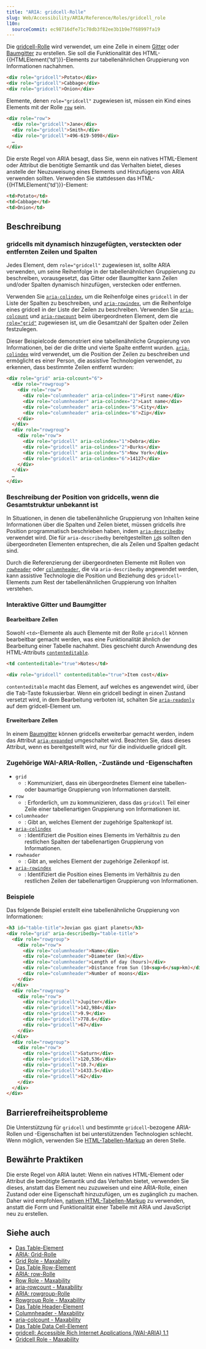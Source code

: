 ```yaml
---
title: "ARIA: gridcell-Rolle"
slug: Web/Accessibility/ARIA/Reference/Roles/gridcell_role
l10n:
  sourceCommit: ec98716dfe71c78db3f82ee3b1b9e7f68997fa19
---
```


Die [gridcell-Rolle](https://www.w3.org/TR/wai-aria-1.1/#gridcell) wird verwendet, um eine Zelle in einem [Gitter](/de/docs/Web/Accessibility/ARIA/Reference/Roles/grid_role) oder [Baumgitter](/de/docs/Web/Accessibility/ARIA/Reference/Roles/treegrid_role) zu erstellen. Sie soll die Funktionalität des HTML-{{HTMLElement('td')}}-Elements zur tabellenähnlichen Gruppierung von Informationen nachahmen.

```html
<div role="gridcell">Potato</div>
<div role="gridcell">Cabbage</div>
<div role="gridcell">Onion</div>
```

Elemente, denen `role="gridcell"` zugewiesen ist, müssen ein Kind eines Elements mit der Rolle [`row`](/de/docs/Web/Accessibility/ARIA/Reference/Roles/row_role) sein.

```html
<div role="row">
  <div role="gridcell">Jane</div>
  <div role="gridcell">Smith</div>
  <div role="gridcell">496-619-5098</div>
  …
</div>
```

Die erste Regel von ARIA besagt, dass Sie, wenn ein natives HTML-Element oder Attribut die benötigte Semantik und das Verhalten bietet, dieses anstelle der Neuzuweisung eines Elements und Hinzufügens von ARIA verwenden sollten. Verwenden Sie stattdessen das HTML-{{HTMLElement('td')}}-Element:

```html
<td>Potato</td>
<td>Cabbage</td>
<td>Onion</td>
```

## Beschreibung

### gridcells mit dynamisch hinzugefügten, versteckten oder entfernten Zeilen und Spalten

Jedes Element, dem `role="gridcell"` zugewiesen ist, sollte ARIA verwenden, um seine Reihenfolge in der tabellenähnlichen Gruppierung zu beschreiben, vorausgesetzt, das Gitter oder Baumgitter kann Zeilen und/oder Spalten dynamisch hinzufügen, verstecken oder entfernen.

Verwenden Sie [`aria-colindex`](/de/docs/Web/Accessibility/ARIA/Reference/Attributes/aria-colindex), um die Reihenfolge eines `gridcell` in der Liste der Spalten zu beschreiben, und [`aria-rowindex`](/de/docs/Web/Accessibility/ARIA/Reference/Attributes/aria-rowindex), um die Reihenfolge eines gridcell in der Liste der Zeilen zu beschreiben. Verwenden Sie [`aria-colcount`](/de/docs/Web/Accessibility/ARIA/Reference/Attributes/aria-colcount) und [`aria-rowcount`](/de/docs/Web/Accessibility/ARIA/Reference/Attributes/aria-rowcount) beim übergeordneten Element, dem die [`role="grid"`](/de/docs/Web/Accessibility/ARIA/Reference/Roles/grid_role) zugewiesen ist, um die Gesamtzahl der Spalten oder Zeilen festzulegen.

Dieser Beispielcode demonstriert eine tabellenähnliche Gruppierung von Informationen, bei der die dritte und vierte Spalte entfernt wurden. [`aria-colindex`](/de/docs/Web/Accessibility/ARIA/Reference/Attributes/aria-colindex) wird verwendet, um die Position der Zeilen zu beschreiben und ermöglicht es einer Person, die assistive Technologien verwendet, zu erkennen, dass bestimmte Zeilen entfernt wurden:

```html
<div role="grid" aria-colcount="6">
  <div role="rowgroup">
    <div role="row">
      <div role="columnheader" aria-colindex="1">First name</div>
      <div role="columnheader" aria-colindex="2">Last name</div>
      <div role="columnheader" aria-colindex="5">City</div>
      <div role="columnheader" aria-colindex="6">Zip</div>
    </div>
  </div>
  <div role="rowgroup">
    <div role="row">
      <div role="gridcell" aria-colindex="1">Debra</div>
      <div role="gridcell" aria-colindex="2">Burks</div>
      <div role="gridcell" aria-colindex="5">New York</div>
      <div role="gridcell" aria-colindex="6">14127</div>
    </div>
  </div>
  …
</div>
```

### Beschreibung der Position von gridcells, wenn die Gesamtstruktur unbekannt ist

In Situationen, in denen die tabellenähnliche Gruppierung von Inhalten keine Informationen über die Spalten und Zeilen bietet, müssen gridcells ihre Position programmatisch beschrieben haben, indem [`aria-describedby`](/de/docs/Web/Accessibility/ARIA/Reference/Attributes/aria-describedby) verwendet wird. Die für `aria-describedby` bereitgestellten [`id`](/de/docs/Web/HTML/Global_attributes/id)s sollten den übergeordneten Elementen entsprechen, die als Zeilen und Spalten gedacht sind.

Durch die Referenzierung der übergeordneten Elemente mit Rollen von [`rowheader`](/de/docs/Web/Accessibility/ARIA/Reference/Roles/rowheader_role) oder [`columnheader`](/de/docs/Web/Accessibility/ARIA/Reference/Roles/columnheader_role), die via `aria-describedby` angewendet werden, kann assistive Technologie die Position und Beziehung des `gridcell`-Elements zum Rest der tabellenähnlichen Gruppierung von Inhalten verstehen.

### Interaktive Gitter und Baumgitter

#### Bearbeitbare Zellen

Sowohl `<td>`-Elemente als auch Elemente mit der Rolle `gridcell` können bearbeitbar gemacht werden, was eine Funktionalität ähnlich der Bearbeitung einer Tabelle nachahmt. Dies geschieht durch Anwendung des HTML-Attributs [`contenteditable`](/de/docs/Web/HTML/Global_attributes/contenteditable).

```html
<td contenteditable="true">Notes</td>

<div role="gridcell" contenteditable="true">Item cost</div>
```

`contenteditable` macht das Element, auf welches es angewendet wird, über die <kbd>Tab</kbd>-Taste fokussierbar. Wenn ein gridcell bedingt in einen Zustand versetzt wird, in dem Bearbeitung verboten ist, schalten Sie [`aria-readonly`](/de/docs/Web/Accessibility/ARIA/Reference/Attributes/aria-readonly) auf dem gridcell-Element um.

#### Erweiterbare Zellen

In einem [Baumgitter](/de/docs/Web/Accessibility/ARIA/Reference/Roles/treegrid_role) können gridcells erweiterbar gemacht werden, indem das Attribut [`aria-expanded`](/de/docs/Web/Accessibility/ARIA/Reference/Attributes/aria-expanded) umgeschaltet wird. Beachten Sie, dass dieses Attribut, wenn es bereitgestellt wird, nur für die individuelle gridcell gilt.

### Zugehörige WAI-ARIA-Rollen, -Zustände und -Eigenschaften

- `grid`
  - : Kommuniziert, dass ein übergeordnetes Element eine tabellen- oder baumartige Gruppierung von Informationen darstellt.
- `row`
  - : Erforderlich, um zu kommunizieren, dass das `gridcell` Teil einer Zeile einer tabellenartigen Gruppierung von Informationen ist.
- `columnheader`
  - : Gibt an, welches Element der zugehörige Spaltenkopf ist.
- [`aria-colindex`](/de/docs/Web/Accessibility/ARIA/Reference/Attributes/aria-colindex)
  - : Identifiziert die Position eines Elements im Verhältnis zu den restlichen Spalten der tabellenartigen Gruppierung von Informationen.
- `rowheader`
  - : Gibt an, welches Element der zugehörige Zeilenkopf ist.
- [`aria-rowindex`](/de/docs/Web/Accessibility/ARIA/Reference/Attributes/aria-rowindex)
  - : Identifiziert die Position eines Elements im Verhältnis zu den restlichen Zeilen der tabellenartigen Gruppierung von Informationen.

### Beispiele

Das folgende Beispiel erstellt eine tabellenähnliche Gruppierung von Informationen:

```html
<h3 id="table-title">Jovian gas giant planets</h3>
<div role="grid" aria-describedby="table-title">
  <div role="rowgroup">
    <div role="row">
      <div role="columnheader">Name</div>
      <div role="columnheader">Diameter (km)</div>
      <div role="columnheader">Length of day (hours)</div>
      <div role="columnheader">Distance from Sun (10<sup>6</sup>km)</div>
      <div role="columnheader">Number of moons</div>
    </div>
  </div>
  <div role="rowgroup">
    <div role="row">
      <div role="gridcell">Jupiter</div>
      <div role="gridcell">142,984</div>
      <div role="gridcell">9.9</div>
      <div role="gridcell">778.6</div>
      <div role="gridcell">67</div>
    </div>
  </div>
  <div role="rowgroup">
    <div role="row">
      <div role="gridcell">Saturn</div>
      <div role="gridcell">120,536</div>
      <div role="gridcell">10.7</div>
      <div role="gridcell">1433.5</div>
      <div role="gridcell">62</div>
    </div>
  </div>
</div>
```

## Barrierefreiheitsprobleme

Die Unterstützung für `gridcell` und bestimmte `gridcell`-bezogene ARIA-Rollen und -Eigenschaften ist bei unterstützenden Technologien schlecht. Wenn möglich, verwenden Sie [HTML-Tabellen-Markup](/de/docs/Web/HTML/Element/table) an deren Stelle.

## Bewährte Praktiken

Die erste Regel von ARIA lautet: Wenn ein natives HTML-Element oder Attribut die benötigte Semantik und das Verhalten bietet, verwenden Sie dieses, anstatt das Element neu zuzuweisen und eine ARIA-Rolle, einen Zustand oder eine Eigenschaft hinzuzufügen, um es zugänglich zu machen. Daher wird empfohlen, [nativen HTML-Tabellen-Markup](/de/docs/Web/HTML/Element/table) zu verwenden, anstatt die Form und Funktionalität einer Tabelle mit ARIA und JavaScript neu zu erstellen.

## Siehe auch

- [Das Table-Element](/de/docs/Web/HTML/Element/table)
- [ARIA: Grid-Rolle](/de/docs/Web/Accessibility/ARIA/Reference/Roles/grid_role)
- [Grid Role - Maxability](https://www.maxability.co.in/wai-aria-overview/grid-role/)
- [Das Table Row-Element](/de/docs/Web/HTML/Element/tr)
- [ARIA: row-Rolle](/de/docs/Web/Accessibility/ARIA/Reference/Roles/row_role)
- [Row Role - Maxability](https://www.maxability.co.in/wai-aria-overview/row-role/)
- [aria-rowcount - Maxability](https://www.maxability.co.in/2018/09/07/aria-rowcount-property/)
- [ARIA: rowgroup-Rolle](/de/docs/Web/Accessibility/ARIA/Reference/Roles/rowgroup_role)
- [Rowgroup Role - Maxability](https://www.maxability.co.in/wai-aria-overview/rowgroup-role/)
- [Das Table Header-Element](/de/docs/Web/HTML/Element/th)
- [Columnheader - Maxability](https://www.maxability.co.in/wai-aria-overview/columnheader-role/)
- [aria-colcount - Maxability](https://www.maxability.co.in/2017/07/26/aria-colcount-property/)
- [Das Table Data Cell-Element](/de/docs/Web/HTML/Element/td)
- [gridcell: Accessible Rich Internet Applications (WAI-ARIA) 1.1](https://www.w3.org/TR/wai-aria-1.1/#gridcell)
- [Gridcell Role - Maxability](https://www.maxability.co.in/wai-aria-overview/gridcell-role/)
